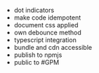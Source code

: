 - dot indicators
- make code idempotent
- document css applied
- own debounce method
- typescript integration
- bundle and cdn accessible
- publish to npmjs 
- public to #GPM
